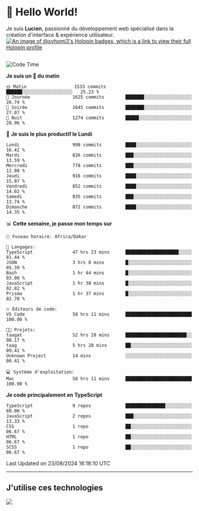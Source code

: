 # 👋 Hello World!

Je suis **Lucien**, passionné du développement web spécialisé dans la création d'interface & expérience utilisateur.
[![An image of @xyhomi3's Holopin badges, which is a link to view their full Holopin profile](https://holopin.me/xyhomi3)](https://holopin.io/@xyhomi3)

##

<!--START_SECTION:waka-->
![Code Time](http://img.shields.io/badge/Code%20Time-1%2C859%20hrs%2054%20mins-blue)

**Je suis un 🐤 du matin** 

```text
🌞 Matin                  1533 commits        ██████░░░░░░░░░░░░░░░░░░░   25.23 % 
🌆 Journée                1625 commits        ███████░░░░░░░░░░░░░░░░░░   26.74 % 
🌃 Soirée                 1645 commits        ███████░░░░░░░░░░░░░░░░░░   27.07 % 
🌙 Nuit                   1274 commits        █████░░░░░░░░░░░░░░░░░░░░   20.96 % 
```
📅 **Je suis le plus productif le Lundi** 

```text
Lundi                    998 commits         ████░░░░░░░░░░░░░░░░░░░░░   16.42 % 
Mardi                    826 commits         ███░░░░░░░░░░░░░░░░░░░░░░   13.59 % 
Mercredi                 778 commits         ███░░░░░░░░░░░░░░░░░░░░░░   12.80 % 
Jeudi                    916 commits         ████░░░░░░░░░░░░░░░░░░░░░   15.07 % 
Vendredi                 852 commits         ████░░░░░░░░░░░░░░░░░░░░░   14.02 % 
Samedi                   835 commits         ███░░░░░░░░░░░░░░░░░░░░░░   13.74 % 
Dimanche                 872 commits         ████░░░░░░░░░░░░░░░░░░░░░   14.35 % 
```


📊 **Cette semaine, je passe mon temps sur** 

```text
🕑︎ Fuseau horaire: Africa/Dakar

💬 Langages: 
TypeScript               47 hrs 23 mins      ████████████████████░░░░░   81.44 % 
JSON                     3 hrs 8 mins        █░░░░░░░░░░░░░░░░░░░░░░░░   05.39 % 
Bash                     1 hr 44 mins        █░░░░░░░░░░░░░░░░░░░░░░░░   03.00 % 
JavaScript               1 hr 38 mins        █░░░░░░░░░░░░░░░░░░░░░░░░   02.82 % 
Prisma                   1 hr 37 mins        █░░░░░░░░░░░░░░░░░░░░░░░░   02.78 % 

🔥 Éditeurs de code: 
VS Code                  58 hrs 11 mins      █████████████████████████   100.00 % 

🐱‍💻 Projets: 
taagat                   52 hrs 28 mins      ███████████████████████░░   90.17 % 
taag                     5 hrs 28 mins       ██░░░░░░░░░░░░░░░░░░░░░░░   09.41 % 
Unknown Project          14 mins             ░░░░░░░░░░░░░░░░░░░░░░░░░   00.41 % 

💻 Système d'exploitation: 
Mac                      58 hrs 11 mins      █████████████████████████   100.00 % 
```

**Je code principalement en TypeScript** 

```text
TypeScript               9 repos             ███████████████░░░░░░░░░░   60.00 % 
JavaScript               2 repos             ███░░░░░░░░░░░░░░░░░░░░░░   13.33 % 
CSS                      1 repo              ██░░░░░░░░░░░░░░░░░░░░░░░   06.67 % 
HTML                     1 repo              ██░░░░░░░░░░░░░░░░░░░░░░░   06.67 % 
SCSS                     1 repo              ██░░░░░░░░░░░░░░░░░░░░░░░   06.67 % 
```




 Last Updated on 23/08/2024 16:18:10 UTC
<!--END_SECTION:waka-->
---

## J'utilise ces technologies

<p align="left">
  <a href="https://skillicons.dev">
    <img src="https://skillicons.dev/icons?i=ts,js,md,scss,tailwind,react,docker,express,astro,vite,nextjs,vercel,figma,ableton" />
  </a>
</p>

